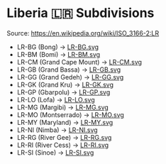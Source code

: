 # Liberia 🇱🇷 Subdivisions

Source: https://en.wikipedia.org/wiki/ISO_3166-2:LR

* LR-BG (Bong) -> [LR-BG.svg](https://github.com/amckenna41/iso3166-flag-icons/blob/main/iso3166-2-icons/LR/LR-BG.svg)
* LR-BM (Bomi) -> [LR-BM.svg](https://github.com/amckenna41/iso3166-flag-icons/blob/main/iso3166-2-icons/LR/LR-BM.svg)
* LR-CM (Grand Cape Mount) -> [LR-CM.svg](https://github.com/amckenna41/iso3166-flag-icons/blob/main/iso3166-2-icons/LR/LR-CM.svg)
* LR-GB (Grand Bassa) -> [LR-GB.svg](https://github.com/amckenna41/iso3166-flag-icons/blob/main/iso3166-2-icons/LR/LR-GB.svg)
* LR-GG (Grand Gedeh) -> [LR-GG.svg](https://github.com/amckenna41/iso3166-flag-icons/blob/main/iso3166-2-icons/LR/LR-GG.svg)
* LR-GK (Grand Kru) -> [LR-GK.svg](https://github.com/amckenna41/iso3166-flag-icons/blob/main/iso3166-2-icons/LR/LR-GK.svg)
* LR-GP (Gbarpolu) -> [LR-GP.svg](https://github.com/amckenna41/iso3166-flag-icons/blob/main/iso3166-2-icons/LR/LR-GP.svg)
* LR-LO (Lofa) -> [LR-LO.svg](https://github.com/amckenna41/iso3166-flag-icons/blob/main/iso3166-2-icons/LR/LR-LO.svg)
* LR-MG (Margibi) -> [LR-MG.svg](https://github.com/amckenna41/iso3166-flag-icons/blob/main/iso3166-2-icons/LR/LR-MG.svg)
* LR-MO (Montserrado) -> [LR-MO.svg](https://github.com/amckenna41/iso3166-flag-icons/blob/main/iso3166-2-icons/LR/LR-MO.svg)
* LR-MY (Maryland) -> [LR-MY.svg](https://github.com/amckenna41/iso3166-flag-icons/blob/main/iso3166-2-icons/LR/LR-MY.svg)
* LR-NI (Nimba) -> [LR-NI.svg](https://github.com/amckenna41/iso3166-flag-icons/blob/main/iso3166-2-icons/LR/LR-NI.svg)
* LR-RG (River Gee) -> [LR-RG.svg](https://github.com/amckenna41/iso3166-flag-icons/blob/main/iso3166-2-icons/LR/LR-RG.svg)
* LR-RI (River Cess) -> [LR-RI.svg](https://github.com/amckenna41/iso3166-flag-icons/blob/main/iso3166-2-icons/LR/LR-RI.svg)
* LR-SI (Sinoe) -> [LR-SI.svg](https://github.com/amckenna41/iso3166-flag-icons/blob/main/iso3166-2-icons/LR/LR-SI.svg)
